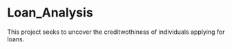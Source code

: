 # Loan_Analysis

This project seeks to uncover the creditwothiness of individuals applying for loans. 
